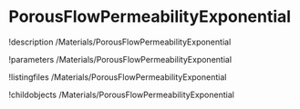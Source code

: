 <!-- MOOSE Documentation Stub: Remove this when content is added. -->

# PorousFlowPermeabilityExponential
!description /Materials/PorousFlowPermeabilityExponential

!parameters /Materials/PorousFlowPermeabilityExponential

!listingfiles /Materials/PorousFlowPermeabilityExponential

!childobjects /Materials/PorousFlowPermeabilityExponential
